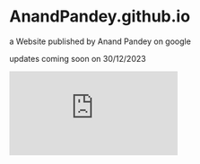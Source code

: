 # AnandPandey.github.io

a Website
published by Anand Pandey on google

updates coming soon on 30/12/2023

![Countdown](https://anandpandey455.github.io/AnandPandey.github.io/untitled.html)
